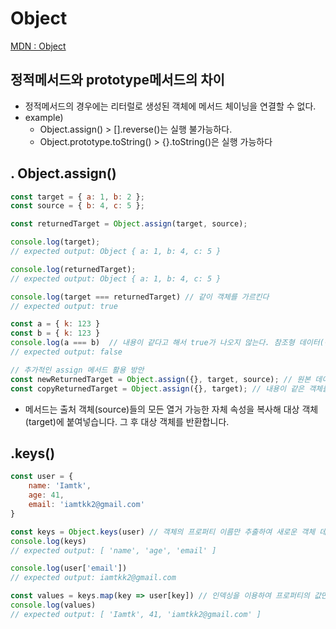 # Object
[MDN : Object](https://developer.mozilla.org/ko/docs/Web/JavaScript/Reference/Global_Objects/Object)

## 정적메서드와 prototype메서드의 차이
- 정적메서드의 경우에는 리터럴로 생성된 객체에 메서드 체이닝을 연결할 수 없다.
- example) 
  - Object.assign() > [].reverse()는 실행 불가능하다.
  - Object.prototype.toString() > {}.toString()은 실행 가능하다

## . Object.assign() 
```javascript
const target = { a: 1, b: 2 };
const source = { b: 4, c: 5 };

const returnedTarget = Object.assign(target, source);

console.log(target);
// expected output: Object { a: 1, b: 4, c: 5 }

console.log(returnedTarget);
// expected output: Object { a: 1, b: 4, c: 5 }

console.log(target === returnedTarget) // 같이 객체를 가르킨다
// expected output: true

const a = { k: 123 }
const b = { k: 123 }
console.log(a === b)  // 내용이 같다고 해서 true가 나오지 않는다. 참조형 데이터(객체{},배열[],함수function)를 비교하기 때문이고 a와b는 다른 객체이고 다른 메모리 주소를 참조하고 있다.
// expected output: false

// 추가적인 assign 메서드 활용 방안
const newReturnedTarget = Object.assign({}, target, source); // 원본 데이터를 건들지 않고, 새로운 객체 생성하고 싶으면 target 인수 자리에 빈객체 리터럴을 선언해주면 된다.
const copyReturnedTarget = Object.assign({}, target); // 내용이 같은 객체를 복제할때 사용한다
```
- 메서드는 출처 객체(source)들의 모든 열거 가능한 자체 속성을 복사해 대상 객체(target)에 붙여넣습니다. 그 후 대상 객체를 반환합니다.

## .keys()
```javascript
const user = {
    name: 'Iamtk',
    age: 41,
    email: 'iamtkk2@gmail.com'
}

const keys = Object.keys(user) // 객체의 프로퍼티 이름만 추출하여 새로운 객체 데이터를 만들어준다.
console.log(keys)
// expected output: [ 'name', 'age', 'email' ]

console.log(user['email'])
// expected output: iamtkk2@gmail.com

const values = keys.map(key => user[key]) // 인덱싱을 이용하여 프로퍼티의 값만 추출(return)하여 객체를 생성한다.
console.log(values)
// expected output: [ 'Iamtk', 41, 'iamtkk2@gmail.com' ]
```
